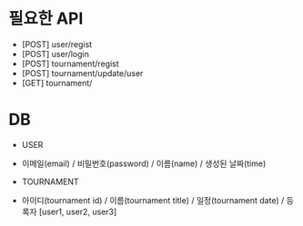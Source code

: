 # 필요한 API
- [POST] user/regist
- [POST] user/login
- [POST] tournament/regist
- [POST] tournament/update/user
- [GET] tournament/

# DB
- USER
 + 이메일(email) / 비밀번호(password) / 이름(name) / 생성된 날짜(time) 
- TOURNAMENT
 + 아이디(tournament id) / 이름(tournament title) / 일정(tournament date) / 등록자 [user1, user2, user3] 
